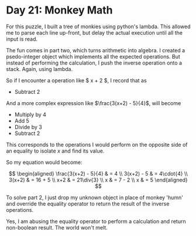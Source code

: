 # Day 21: Monkey Math

For this puzzle, I built a tree of monkies using python's lambda. This allowed
me to parse each line up-front, but delay the actual execution until all the 
input is read.

The fun comes in part two, which turns arithmetic into algebra. I created a
psedo-integer object which implements all the expected operations. But instead
of performing the calculation, I push the inverse operation onto a stack. Again,
using lambda.

So if I encounter a operation like $ x + 2 $, I record that as
* Subtract 2

And a more complex expression like $\frac{3(x+2) - 5}{4}$, will become
* Multiply by 4
* Add 5
* Divide by 3
* Subtract 2

This corresponds to the operations I would perform on the opposite side of
an equality to isolate $x$ and find its value.

So my equation would become:

$$
\begin{aligned}
\frac{3(x+2) - 5}{4} & = 4 \\
      3(x+2) - 5     & = 4\cdot{4} \\
      3(x+2)         & = 16 + 5 \\
        x+2          & = 21\div{3} \\
        x            & = 7 - 2 \\
        x            & = 5
\end{aligned}
$$

To solve part 2, I just drop my unknown object in place of monkey 'humn' and
override the equality operator to return the result of the inverse operations.

Yes, I am abusing the equality operator to perform a calculation and return
non-boolean result. The world won't melt.
